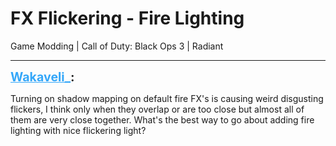 # FX Flickering - Fire Lighting
Game Modding | Call of Duty: Black Ops 3 | Radiant

---
<strong style="font-size: 1.4em;"><span style="text-decoration: underline;text-decoration-color: #34a7f9;"><span style="color:#34a7f9;">Wakaveli_</span></span>:</strong>

<p>Turning on shadow mapping on default fire FX&#39;s is causing weird disgusting flickers, I think only when they overlap or are too close but almost all of them are very close together. What&#39;s the best way to go about adding fire lighting with nice flickering light?</p>
